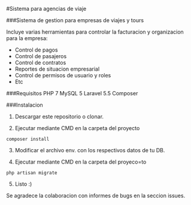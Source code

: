 #Sistema para agencias de viaje

###Sistema de gestion para empresas de viajes y tours

Incluye varias herramientas para controlar la facturacion y organizacion para la empresa:
* Control de pagos
* Control de pasajeros
* Control de contratos
* Reportes de situacion empresarial
* Control de permisos de usuario y roles
* Etc

###Requisitos
PHP 7
MySQL 5
Laravel 5.5
Composer

###Instalacion

1. Descargar este repositorio o clonar.

2. Ejecutar mediante CMD en la carpeta del proyecto

`composer install`

3. Modificar el archivo env. con los respectivos datos de tu DB.

4. Ejecutar mediante CMD en la carpeta del proyeco=to

`php artisan migrate`

5. Listo :)

Se agradece la colaboracion con informes de bugs en la seccion issues.
